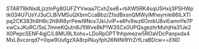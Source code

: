 $START$8kNxdLjzzlnPg8GUFZYVwaa7Cxh2seB+rbXW5RK4sqU5Hxij3PSHWptk034U7UsYJ3uCLBiVMSuQXbmCcaBbz/ZfsdBxsnQMWylMheymle86ILXTlpq2CK383h8H9c2h9iR8yrPewI9Ncx7JklJvIP+e6fv9wz6OmbU8viEamnYe7PxwCxJKuRC/SsL7mneKQutn8J1IWve8kP1W3SCx0UPQsgezhrMuhjHa31Je2X0PepcSENF4qjC/L6MU9LXohs+LDoRpGPT1hhpmezw5ROaVDcPanpxdx4MxL8vcorqd7+0qw9UufgzXA8rpINuyfph26NtNI9YrZrfLraBDcw==$END$